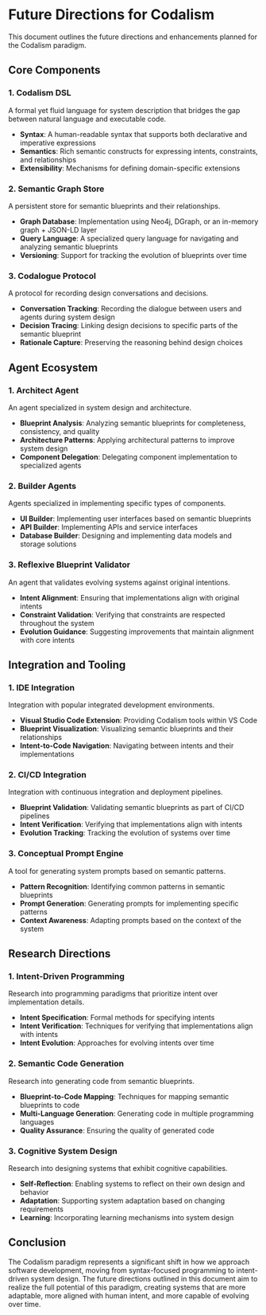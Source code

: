 # Future Directions for Codalism

This document outlines the future directions and enhancements planned for the Codalism paradigm.

## Core Components

### 1. Codalism DSL

A formal yet fluid language for system description that bridges the gap between natural language and executable code.

- **Syntax**: A human-readable syntax that supports both declarative and imperative expressions
- **Semantics**: Rich semantic constructs for expressing intents, constraints, and relationships
- **Extensibility**: Mechanisms for defining domain-specific extensions

### 2. Semantic Graph Store

A persistent store for semantic blueprints and their relationships.

- **Graph Database**: Implementation using Neo4j, DGraph, or an in-memory graph + JSON-LD layer
- **Query Language**: A specialized query language for navigating and analyzing semantic blueprints
- **Versioning**: Support for tracking the evolution of blueprints over time

### 3. Codalogue Protocol

A protocol for recording design conversations and decisions.

- **Conversation Tracking**: Recording the dialogue between users and agents during system design
- **Decision Tracing**: Linking design decisions to specific parts of the semantic blueprint
- **Rationale Capture**: Preserving the reasoning behind design choices

## Agent Ecosystem

### 1. Architect Agent

An agent specialized in system design and architecture.

- **Blueprint Analysis**: Analyzing semantic blueprints for completeness, consistency, and quality
- **Architecture Patterns**: Applying architectural patterns to improve system design
- **Component Delegation**: Delegating component implementation to specialized agents

### 2. Builder Agents

Agents specialized in implementing specific types of components.

- **UI Builder**: Implementing user interfaces based on semantic blueprints
- **API Builder**: Implementing APIs and service interfaces
- **Database Builder**: Designing and implementing data models and storage solutions

### 3. Reflexive Blueprint Validator

An agent that validates evolving systems against original intentions.

- **Intent Alignment**: Ensuring that implementations align with original intents
- **Constraint Validation**: Verifying that constraints are respected throughout the system
- **Evolution Guidance**: Suggesting improvements that maintain alignment with core intents

## Integration and Tooling

### 1. IDE Integration

Integration with popular integrated development environments.

- **Visual Studio Code Extension**: Providing Codalism tools within VS Code
- **Blueprint Visualization**: Visualizing semantic blueprints and their relationships
- **Intent-to-Code Navigation**: Navigating between intents and their implementations

### 2. CI/CD Integration

Integration with continuous integration and deployment pipelines.

- **Blueprint Validation**: Validating semantic blueprints as part of CI/CD pipelines
- **Intent Verification**: Verifying that implementations align with intents
- **Evolution Tracking**: Tracking the evolution of systems over time

### 3. Conceptual Prompt Engine

A tool for generating system prompts based on semantic patterns.

- **Pattern Recognition**: Identifying common patterns in semantic blueprints
- **Prompt Generation**: Generating prompts for implementing specific patterns
- **Context Awareness**: Adapting prompts based on the context of the system

## Research Directions

### 1. Intent-Driven Programming

Research into programming paradigms that prioritize intent over implementation details.

- **Intent Specification**: Formal methods for specifying intents
- **Intent Verification**: Techniques for verifying that implementations align with intents
- **Intent Evolution**: Approaches for evolving intents over time

### 2. Semantic Code Generation

Research into generating code from semantic blueprints.

- **Blueprint-to-Code Mapping**: Techniques for mapping semantic blueprints to code
- **Multi-Language Generation**: Generating code in multiple programming languages
- **Quality Assurance**: Ensuring the quality of generated code

### 3. Cognitive System Design

Research into designing systems that exhibit cognitive capabilities.

- **Self-Reflection**: Enabling systems to reflect on their own design and behavior
- **Adaptation**: Supporting system adaptation based on changing requirements
- **Learning**: Incorporating learning mechanisms into system design

## Conclusion

The Codalism paradigm represents a significant shift in how we approach software development, moving from syntax-focused programming to intent-driven system design. The future directions outlined in this document aim to realize the full potential of this paradigm, creating systems that are more adaptable, more aligned with human intent, and more capable of evolving over time.
